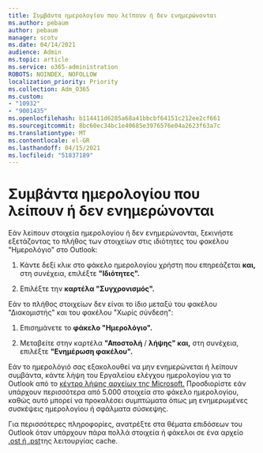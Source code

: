 ```yaml
---
title: Συμβάντα ημερολογίου που λείπουν ή δεν ενημερώνονται
ms.author: pebaum
author: pebaum
manager: scotv
ms.date: 04/14/2021
audience: Admin
ms.topic: article
ms.service: o365-administration
ROBOTS: NOINDEX, NOFOLLOW
localization_priority: Priority
ms.collection: Adm_O365
ms.custom:
- "10932"
- "9001435"
ms.openlocfilehash: b114411d6285a68a41bbcbf64151c212ee2cf661
ms.sourcegitcommit: 8bc60ec34bc1e40685e3976576e04a2623f63a7c
ms.translationtype: MT
ms.contentlocale: el-GR
ms.lasthandoff: 04/15/2021
ms.locfileid: "51837189"
---
```

# <a name="calendar-events-missing-or-not-updating"></a>Συμβάντα ημερολογίου που λείπουν ή δεν ενημερώνονται

Εάν λείπουν στοιχεία ημερολογίου ή δεν ενημερώνονται, ξεκινήστε εξετάζοντας το πλήθος των στοιχείων στις ιδιότητες του φακέλου "Ημερολόγιο" στο Outlook: 

1. Κάντε δεξί κλικ στο φάκελο ημερολογίου χρήστη που επηρεάζεται **και,** στη συνέχεια, επιλέξτε **"Ιδιότητες".**

1. Επιλέξτε την **καρτέλα "Συγχρονισμός".**

Εάν το πλήθος στοιχείων δεν είναι το ίδιο μεταξύ του φακέλου "Διακομιστής" και του φακέλου "Χωρίς σύνδεση":

1.  Επισημάνετε το **φάκελο "Ημερολόγιο".**

1.  Μεταβείτε στην καρτέλα **"Αποστολή** / **λήψης" και,** στη συνέχεια, επιλέξτε **"Ενημέρωση φακέλου".**

Εάν το ημερολόγιό σας εξακολουθεί να μην ενημερώνεται ή λείπουν συμβάντα, κάντε λήψη του Εργαλείου ελέγχου ημερολογίου για το Outlook από το [κέντρο λήψης αρχείων της Microsoft.](https://www.microsoft.com/download/details.aspx?id=28786) Προσδιορίστε εάν υπάρχουν περισσότερα από 5.000 στοιχεία στο φάκελο ημερολογίου, καθώς αυτό μπορεί να προκαλέσει συμπτώματα όπως μη ενημερωμένες συσκέψεις ημερολογίου ή σφάλματα σύσκεψης. 

Για περισσότερες πληροφορίες, ανατρέξτε στα θέματα επιδόσεων του Outlook όταν υπάρχουν πάρα πολλά στοιχεία ή φάκελοι σε ένα αρχείο [.ost ή .pst](https://docs.microsoft.com/outlook/troubleshoot/performance/performance-issues-if-too-many-items-or-folders)της λειτουργίας cache.